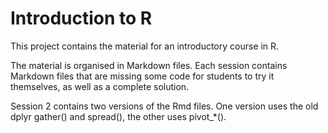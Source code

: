 
# Introduction to R

This project contains the material for an introductory course in R.

The material is organised in Markdown files. 
Each session contains Markdown files that are missing some code for students to try it themselves, as
well as a complete solution.

Session 2 contains two versions of the Rmd files. One version uses the
 old dplyr gather() and spread(), the other uses pivot_*().